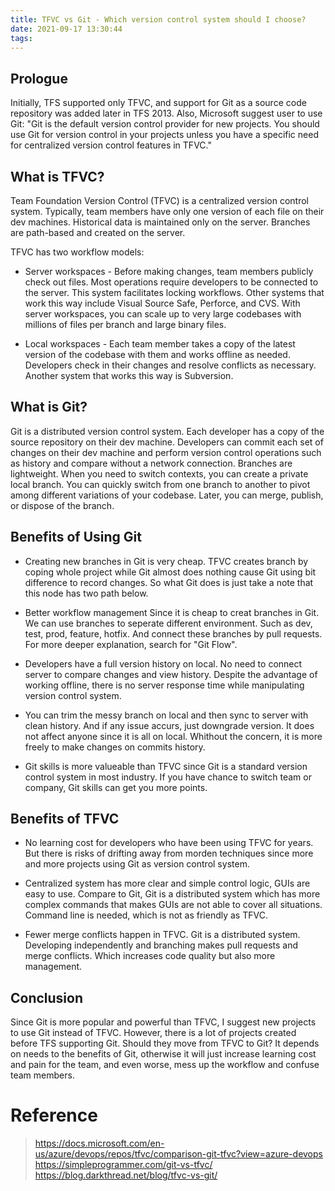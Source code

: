 ```yaml
---
title: TFVC vs Git - Which version control system should I choose?
date: 2021-09-17 13:30:44
tags:
---
```



## Prologue

Initially, TFS supported only TFVC, and support for Git as a source code repository was added later in TFS 2013. Also, Microsoft suggest user to use Git: "Git is the default version control provider for new projects. You should use Git for version control in your projects unless you have a specific need for centralized version control features in TFVC."

<!-- more -->

## What is TFVC?

Team Foundation Version Control (TFVC) is a centralized version control system. Typically, team members have only one version of each file on their dev machines. Historical data is maintained only on the server. Branches are path-based and created on the server.

TFVC has two workflow models:

- Server workspaces - Before making changes, team members publicly check out files. Most operations require developers to be connected to the server. This system facilitates locking workflows. Other systems that work this way include Visual Source Safe, Perforce, and CVS. With server workspaces, you can scale up to very large codebases with millions of files per branch and large binary files.

- Local workspaces - Each team member takes a copy of the latest version of the codebase with them and works offline as needed. Developers check in their changes and resolve conflicts as necessary. Another system that works this way is Subversion.

## What is Git?

Git is a distributed version control system. Each developer has a copy of the source repository on their dev machine. Developers can commit each set of changes on their dev machine and perform version control operations such as history and compare without a network connection. Branches are lightweight. When you need to switch contexts, you can create a private local branch. You can quickly switch from one branch to another to pivot among different variations of your codebase. Later, you can merge, publish, or dispose of the branch.

## Benefits of Using Git

+ Creating new branches in Git is very cheap.
TFVC creates branch by coping whole project while Git almost does nothing cause Git using bit difference to record changes. So what Git does is just take a note that this node has two path below.

+ Better workflow management
Since it is cheap to creat branches in Git. We can use branches to seperate different environment. Such as dev, test, prod, feature, hotfix. And connect these branches by pull requests. For more deeper explanation, search for "Git Flow".

+ Developers have a full version history on local. No need to connect server to compare changes and view history. Despite the advantage of working offline, there is no server response time while manipulating version control system.

+ You can trim the messy branch on local and then sync to server with clean history. And if any issue accurs, just downgrade version. It does not affect anyone since it is all on local. Whithout the concern, it is more freely to make changes on commits history.

+ Git skills is more valueable than TFVC since Git is a standard version control system in most industry. If you have chance to switch team or company, Git skills can get you more points.

## Benefits of TFVC

+ No learning cost for developers who have been using TFVC for years. But there is risks of drifting away from morden techniques since more and more projects using Git as version control system.

+ Centralized system has more clear and simple control logic, GUIs are easy to use. Compare to Git, Git is a distributed system which has more complex commands that makes GUIs are not able to cover all situations. Command line is needed, which is not as friendly as TFVC.

+ Fewer merge conflicts happen in TFVC. Git is a distributed system. Developing independently and branching makes pull requests and merge conflicts. Which increases code quality but also more management.

## Conclusion

Since Git is more popular and powerful than TFVC, I suggest new projects to use Git instead of TFVC.
However, there is a lot of projects created before TFS supporting Git. Should they move from TFVC to Git? It depends on needs to the benefits of Git, otherwise it will just increase learning cost and pain for the team, and even worse, mess up the workflow and confuse team members.

# Reference

> https://docs.microsoft.com/en-us/azure/devops/repos/tfvc/comparison-git-tfvc?view=azure-devops
> https://simpleprogrammer.com/git-vs-tfvc/
> https://blog.darkthread.net/blog/tfvc-vs-git/